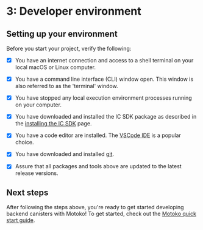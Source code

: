 # 3: Developer environment

## Setting up your environment 

Before you start your project, verify the following:

- [x] You have an internet connection and access to a shell terminal on your local macOS or Linux computer.

- [x] You have a command line interface (CLI) window open. This window is also referred to as the 'terminal' window.

- [x] You have stopped any local execution environment processes running on your computer.

- [x] You have downloaded and installed the IC SDK package as described in the [installing the IC SDK](./../../setup/install/index.mdx) page.

- [x] You have a code editor are installed. The [VSCode IDE](https://code.visualstudio.com/download) is a popular choice.

- [x] You have downloaded and installed [git](https://git-scm.com/downloads).

- [x] Assure that all packages and tools above are updated to the latest release versions. 

## Next steps
After following the steps above, you're ready to get started developing backend canisters with Motoko! To get started, check out the [Motoko quick start guide](./at-a-glance.md).
